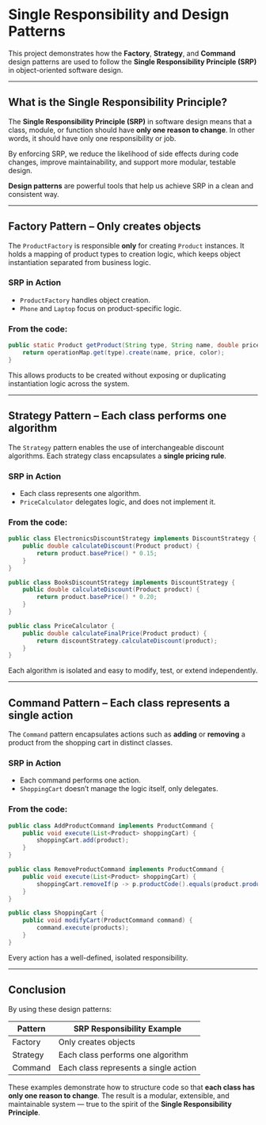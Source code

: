 # Single Responsibility and Design Patterns

This project demonstrates how the **Factory**, **Strategy**, and **Command** design patterns are used to follow the **Single Responsibility Principle (SRP)** in object-oriented software design.

---

##  What is the Single Responsibility Principle?

The **Single Responsibility Principle (SRP)** in software design means that a class, module, or function should have **only one reason to change**. In other words, it should have only one responsibility or job.

By enforcing SRP, we reduce the likelihood of side effects during code changes, improve maintainability, and support more modular, testable design.

**Design patterns** are powerful tools that help us achieve SRP in a clean and consistent way.

---

## Factory Pattern – Only creates objects

The `ProductFactory` is responsible **only** for creating `Product` instances. It holds a mapping of product types to creation logic, which keeps object instantiation separated from business logic.

###  SRP in Action

- `ProductFactory` handles object creation.
- `Phone` and `Laptop` focus on product-specific logic.

###  From the code:


```java
public static Product getProduct(String type, String name, double price, String color) {
    return operationMap.get(type).create(name, price, color);
}
```

This allows products to be created without exposing or duplicating instantiation logic across the system.

---

##  Strategy Pattern – Each class performs one algorithm

The `Strategy` pattern enables the use of interchangeable discount algorithms. Each strategy class encapsulates a **single pricing rule**.

###  SRP in Action

- Each class represents one algorithm.
- `PriceCalculator` delegates logic, and does not implement it.

###  From the code:

```java
public class ElectronicsDiscountStrategy implements DiscountStrategy {
    public double calculateDiscount(Product product) {
        return product.basePrice() * 0.15;
    }
}
```

```java
public class BooksDiscountStrategy implements DiscountStrategy {
    public double calculateDiscount(Product product) {
        return product.basePrice() * 0.20;
    }
}
```

```java
public class PriceCalculator {
    public double calculateFinalPrice(Product product) {
        return discountStrategy.calculateDiscount(product);
    }
}
```

Each algorithm is isolated and easy to modify, test, or extend independently.

---

##  Command Pattern – Each class represents a single action

The `Command` pattern encapsulates actions such as **adding** or **removing** a product from the shopping cart in distinct classes.

###  SRP in Action

- Each command performs one action.
- `ShoppingCart` doesn’t manage the logic itself, only delegates.

###  From the code:

```java
public class AddProductCommand implements ProductCommand {
    public void execute(List<Product> shoppingCart) {
        shoppingCart.add(product);
    }
}
```

```java
public class RemoveProductCommand implements ProductCommand {
    public void execute(List<Product> shoppingCart) {
        shoppingCart.removeIf(p -> p.productCode().equals(product.productCode()));
    }
}
```

```java
public class ShoppingCart {
    public void modifyCart(ProductCommand command) {
        command.execute(products);
    }
}
```

Every action has a well-defined, isolated responsibility.

---

##  Conclusion

By using these design patterns:

| Pattern   | SRP Responsibility Example              |
|-----------|------------------------------------------|
| Factory   | Only creates objects                     |
| Strategy  | Each class performs one algorithm        |
| Command   | Each class represents a single action    |

These examples demonstrate how to structure code so that **each class has only one reason to change**. The result is a modular, extensible, and maintainable system — true to the spirit of the **Single Responsibility Principle**.
